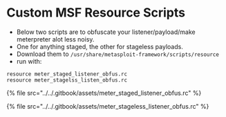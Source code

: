 # Custom MSF Resource Scripts

* Below two scripts are to obfuscate your listener/payload/make meterpreter alot less noisy.
* One for anything staged, the other for stageless payloads.
* Download them to `/usr/share/metasploit-framework/scripts/resource`
* run with:

```
resource meter_staged_listener_obfus.rc
resource meter_stagelss_listen_obfus.rc
```

{% file src="../../.gitbook/assets/meter_staged_listener_obfus.rc" %}

{% file src="../../.gitbook/assets/meter_stageless_listener_obfus.rc" %}
